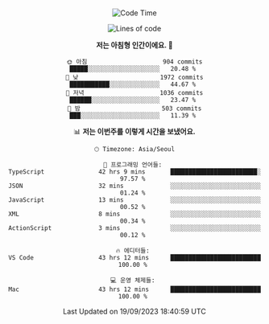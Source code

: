 <div align="center">

<br />

 <!--START_SECTION:waka-->
![Code Time](http://img.shields.io/badge/Code%20Time-1%2C292%20hrs%206%20mins-blue)

![Lines of code](https://img.shields.io/badge/%EC%A0%80%EB%8A%94%20%EC%97%AC%ED%83%9C%EA%B9%8C%EC%A7%80%20-3.0%20million%20%EC%A4%84%EC%9D%98%20%EC%BD%94%EB%93%9C%EB%A5%BC%20%EC%9E%91%EC%84%B1%ED%96%88%EC%96%B4%EC%9A%94.-blue)

**저는 아침형 인간이에요. 🐤** 

```text
🌞 아침                     904 commits         █████░░░░░░░░░░░░░░░░░░░░   20.48 % 
🌆 낮　                     1972 commits        ███████████░░░░░░░░░░░░░░   44.67 % 
🌃 저녁                     1036 commits        ██████░░░░░░░░░░░░░░░░░░░   23.47 % 
🌙 밤　                     503 commits         ███░░░░░░░░░░░░░░░░░░░░░░   11.39 % 
```


📊 **저는 이번주를 이렇게 시간을 보냈어요.** 

```text
🕑︎ Timezone: Asia/Seoul

💬 프로그래밍 언어들: 
TypeScript               42 hrs 9 mins       ████████████████████████░   97.57 % 
JSON                     32 mins             ░░░░░░░░░░░░░░░░░░░░░░░░░   01.24 % 
JavaScript               13 mins             ░░░░░░░░░░░░░░░░░░░░░░░░░   00.52 % 
XML                      8 mins              ░░░░░░░░░░░░░░░░░░░░░░░░░   00.34 % 
ActionScript             3 mins              ░░░░░░░░░░░░░░░░░░░░░░░░░   00.12 % 

🔥 에디터들: 
VS Code                  43 hrs 12 mins      █████████████████████████   100.00 % 

💻 운영 체제들: 
Mac                      43 hrs 12 mins      █████████████████████████   100.00 % 
```


 Last Updated on 19/09/2023 18:40:59 UTC
<!--END_SECTION:waka-->

</div>
